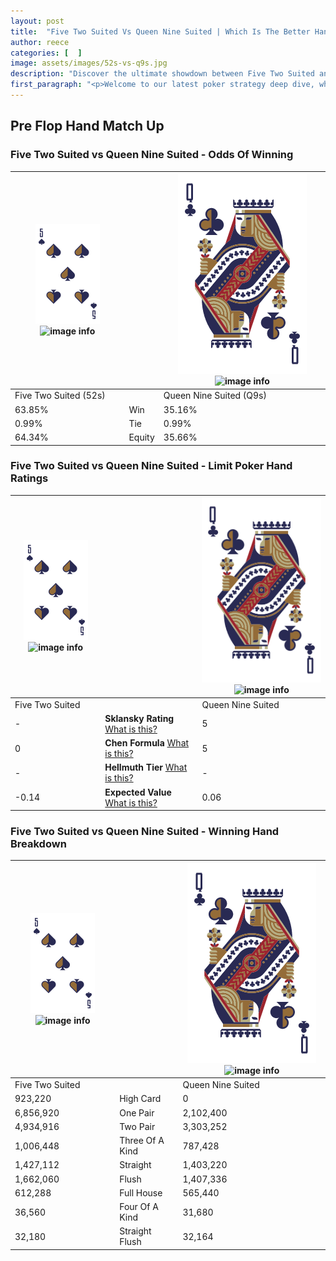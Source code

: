 ```yaml
---
layout: post
title:  "Five Two Suited Vs Queen Nine Suited | Which Is The Better Hand In Poker? A Complete Guide"
author: reece
categories: [  ]
image: assets/images/52s-vs-q9s.jpg
description: "Discover the ultimate showdown between Five Two Suited and Queen Nine Suited in poker! Uncover the odds, strategies, and scenarios where one hand triumphs over the other. Get ready to up your poker game with this thrilling analysis."
first_paragraph: "<p>Welcome to our latest poker strategy deep dive, where we're pitting two distinct hands against each other in a high-stakes showdown: Five Two Suited vs Queen Nine Suited.</p><p>In the dynamic world of poker, every decision counts, and knowing which hand holds the upper hand is key to your success at the table.</p><p>In this article, we'll dissect these two hands, explore the scenarios where one dominates the other, and equip you with the knowledge to make strategic choices that can tip the odds in your favor.</p><p>Get ready to unravel the intriguing dynamics of these poker hands and elevate your game to new heights.</p>"
---
```




[comment]: # (sp0)

## Pre Flop Hand Match Up

<div class="table hand-ratings" markdown="1"> 



### Five Two Suited vs Queen Nine Suited - Odds Of Winning


    
| ![image info](assets/images/hand1/5.png) ![image info](assets/images/hand1/2s.png) |  | ![image info](assets/images/hand2/Q.png) ![image info](assets/images/hand2/9s.png) |
| -------- | -------- | -------- |
| Five Two Suited (52s) |  | Queen Nine Suited (Q9s) |
| 63.85% | Win | 35.16% |
| 0.99% | Tie | 0.99% |
| 64.34% | Equity | 35.66% |




[comment]: # (sp1)



### Five Two Suited vs Queen Nine Suited - Limit Poker Hand Ratings


    
| ![image info](assets/images/hand1/5.png) ![image info](assets/images/hand1/2s.png) |  | ![image info](assets/images/hand2/Q.png) ![image info](assets/images/hand2/9s.png) |
| -------- | -------- | -------- |
| Five Two Suited |  | Queen Nine Suited |
| - | **Sklansky Rating** [What is this?](/sklansky-rating-explained) | 5 |
| 0 | **Chen Formula** [What is this?](/chen-formula-explained) | 5 |
| - | **Hellmuth Tier** [What is this?](/Hellmuth-tier-explained) | - |
| -0.14 | **Expected Value** [What is this?](/expected-value-explained) | 0.06 |




[comment]: # (sp2)



### Five Two Suited vs Queen Nine Suited - Winning Hand Breakdown


    
| ![image info](assets/images/hand1/5.png) ![image info](assets/images/hand1/2s.png) |  | ![image info](assets/images/hand2/Q.png) ![image info](assets/images/hand2/9s.png) |
| -------- | -------- | -------- |
| Five Two Suited |  | Queen Nine Suited |
| 923,220 | High Card | 0 |
| 6,856,920 | One Pair | 2,102,400 |
| 4,934,916 | Two Pair | 3,303,252 |
| 1,006,448 | Three Of A Kind | 787,428 |
| 1,427,112 | Straight | 1,403,220 |
| 1,662,060 | Flush | 1,407,336 |
| 612,288 | Full House | 565,440 |
| 36,560 | Four Of A Kind | 31,680 |
| 32,180 | Straight Flush | 32,164 |




[comment]: # (sp3)



</div>

[comment]: # (sp4)



[comment]: # (sp5)

